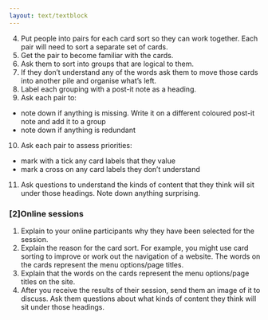 ```yaml
---
layout: text/textblock
---
```

4. Put people into pairs for each card sort so they can work together. Each pair will need to sort a separate set of cards.
5. Get the pair to become familiar with the cards.
6. Ask them to sort into groups that are logical to them.
7. If they don’t understand any of the words ask them to move those cards into another pile and organise what’s left.
8. Label each grouping with a post-it note as a heading.
9. Ask each pair to:
 -  note down if anything is missing. Write it on a different coloured post-it note and add it to a group
 -  note down if anything is redundant
10. Ask each pair to assess priorities:
 - mark with a tick any card labels that they value
 - mark a cross on any card labels they don’t understand
11. Ask questions to understand the kinds of content that they think will sit under those headings. Note down anything surprising.

### [2]Online sessions
1. Explain to your online participants why they have been selected for the session.
2. Explain the reason for the card sort. For example, you might use card sorting to improve or work out the navigation of a website. The words on the cards represent the menu options/page titles.
3. Explain that the words on the cards represent the menu options/page titles on the site.
4. After you receive the results of their session, send them an image of it to discuss. Ask them questions about what kinds of content they think will sit under those headings.
